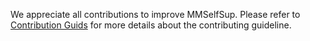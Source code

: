 We appreciate all contributions to improve MMSelfSup. Please refer to [Contribution Guids](https://mmselfsup.readthedocs.io/en/dev-1.x/notes/contribution_guide.html) for more details about the contributing guideline.

